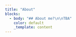 ```yaml
---
title: "About"
blocks:
  - body: "## About me?\n\nTBA"
    color: default
    _template: content
---
```

